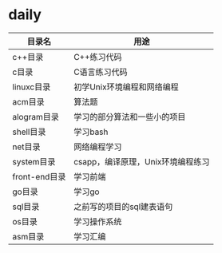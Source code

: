 # daily

|目录名 | 用途 |  
-|-
c++目录 |C++练习代码
c目录 |C语言练习代码
linuxc目录 | 初学Unix环境编程和网络编程
acm目录 | 算法题
alogram目录 | 学习的部分算法和一些小的项目
shell目录 | 学习bash
net目录|网络编程学习
system目录|csapp，编译原理，Unix环境编程练习
front-end目录|学习前端
go目录|学习go
sql目录|之前写的项目的sql建表语句
os目录|学习操作系统
asm目录|学习汇编
